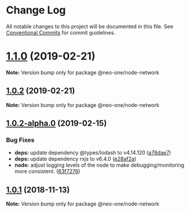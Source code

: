 # Change Log

All notable changes to this project will be documented in this file.
See [Conventional Commits](https://conventionalcommits.org) for commit guidelines.

# [1.1.0](https://github.com/neo-one-suite/neo-one/compare/@neo-one/node-network@1.0.2...@neo-one/node-network@1.1.0) (2019-02-21)

**Note:** Version bump only for package @neo-one/node-network





## [1.0.2](https://github.com/neo-one-suite/neo-one/compare/@neo-one/node-network@1.0.2-alpha.0...@neo-one/node-network@1.0.2) (2019-02-21)

**Note:** Version bump only for package @neo-one/node-network





## [1.0.2-alpha.0](https://github.com/neo-one-suite/neo-one/compare/@neo-one/node-network@1.0.1...@neo-one/node-network@1.0.2-alpha.0) (2019-02-15)


### Bug Fixes

* **deps:** update dependency @types/lodash to v4.14.120 ([a76dae7](https://github.com/neo-one-suite/neo-one/commit/a76dae7))
* **deps:** update dependency rxjs to v6.4.0 ([e28af2a](https://github.com/neo-one-suite/neo-one/commit/e28af2a))
* **node:** adjust logging levels of the node to make debugging/monitoring more consistent. ([63f7276](https://github.com/neo-one-suite/neo-one/commit/63f7276))





## [1.0.1](https://github.com/neo-one-suite/neo-one/compare/@neo-one/node-network@1.0.0...@neo-one/node-network@1.0.1) (2018-11-13)

**Note:** Version bump only for package @neo-one/node-network
